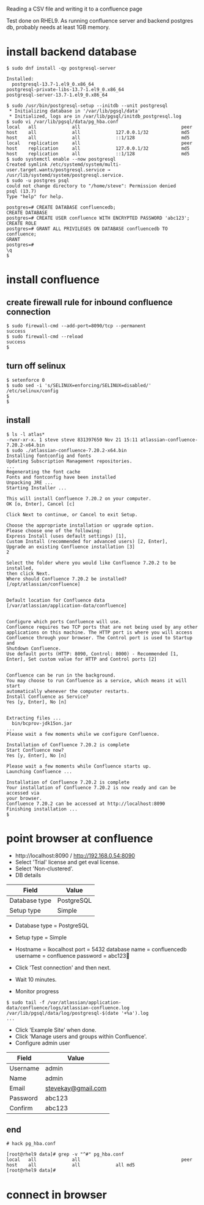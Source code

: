 Reading a CSV file and writing it to a confluence page

Test done on RHEL9.  As running confluence server and backend postgres db, probably needs at least 1GB memory.

# install backend database

```
$ sudo dnf install -qy postgresql-server

Installed:
  postgresql-13.7-1.el9_0.x86_64                             postgresql-private-libs-13.7-1.el9_0.x86_64                             postgresql-server-13.7-1.el9_0.x86_64

$ sudo /usr/bin/postgresql-setup --initdb --unit postgresql
 * Initializing database in '/var/lib/pgsql/data'
 * Initialized, logs are in /var/lib/pgsql/initdb_postgresql.log
$ sudo vi /var/lib/pgsql/data/pg_hba.conf
local   all             all                                     peer
host    all             all             127.0.0.1/32            md5
host    all             all             ::1/128                 md5
local   replication     all                                     peer
host    replication     all             127.0.0.1/32            md5
host    replication     all             ::1/128                 md5
$ sudo systemctl enable --now postgresql
Created symlink /etc/systemd/system/multi-user.target.wants/postgresql.service → /usr/lib/systemd/system/postgresql.service.
$ sudo -u postgres psql
could not change directory to "/home/steve": Permission denied
psql (13.7)
Type "help" for help.

postgres=# CREATE DATABASE confluencedb;
CREATE DATABASE
postgres=# CREATE USER confluence WITH ENCRYPTED PASSWORD 'abc123';
CREATE ROLE
postgres=# GRANT ALL PRIVILEGES ON DATABASE confluencedb TO confluence;
GRANT
postgres=#
\q
$
```

# install confluence

## create firewall rule for inbound confluence connection

```
$ sudo firewall-cmd --add-port=8090/tcp --permanent
success
$ sudo firewall-cmd --reload
success
$
```

## turn off selinux

```
$ setenforce 0
$ sudo sed -i 's/SELINUX=enforcing/SELINUX=disabled/' /etc/selinux/config
$
$
```

## install

```
$ ls -l atlas*
-rwxr-xr-x. 1 steve steve 831397650 Nov 21 15:11 atlassian-confluence-7.20.2-x64.bin
$ sudo ./atlassian-confluence-7.20.2-x64.bin
Installing fontconfig and fonts
Updating Subscription Management repositories.
...
Regenerating the font cache
Fonts and fontconfig have been installed
Unpacking JRE ...
Starting Installer ...

This will install Confluence 7.20.2 on your computer.
OK [o, Enter], Cancel [c]

Click Next to continue, or Cancel to exit Setup.

Choose the appropriate installation or upgrade option.
Please choose one of the following:
Express Install (uses default settings) [1],
Custom Install (recommended for advanced users) [2, Enter],
Upgrade an existing Confluence installation [3]
2

Select the folder where you would like Confluence 7.20.2 to be installed,
then click Next.
Where should Confluence 7.20.2 be installed?
[/opt/atlassian/confluence]


Default location for Confluence data
[/var/atlassian/application-data/confluence]


Configure which ports Confluence will use.
Confluence requires two TCP ports that are not being used by any other
applications on this machine. The HTTP port is where you will access
Confluence through your browser. The Control port is used to Startup and
Shutdown Confluence.
Use default ports (HTTP: 8090, Control: 8000) - Recommended [1, Enter], Set custom value for HTTP and Control ports [2]


Confluence can be run in the background.
You may choose to run Confluence as a service, which means it will start
automatically whenever the computer restarts.
Install Confluence as Service?
Yes [y, Enter], No [n]


Extracting files ...
  bin/bcprov-jdk15on.jar
...
Please wait a few moments while we configure Confluence.

Installation of Confluence 7.20.2 is complete
Start Confluence now?
Yes [y, Enter], No [n]

Please wait a few moments while Confluence starts up.
Launching Confluence ...

Installation of Confluence 7.20.2 is complete
Your installation of Confluence 7.20.2 is now ready and can be accessed via
your browser.
Confluence 7.20.2 can be accessed at http://localhost:8090
Finishing installation ...
$
```

# point browser at confluence

* http://localhost:8090 / http://192.168.0.54:8090
* Select 'Trial' license and get eval license.
* Select 'Non-clustered'.
* DB details

|Field|Value|
|---|---| 
|Database type|PostgreSQL|
|Setup type|Simple|


 * Database type = PostgreSQL
 * Setup type = Simple
 * Hostname = lkocalhost
port = 5432
database name = confluencedb
username = confluence
password = abc123
* Click 'Test connection' and then next.
* Wait 10 minutes.

* Monitor progress
```
$ sudo tail -f /var/atlassian/application-data/confluence/logs/atlassian-confluence.log /var/lib/pgsql/data/log/postgresql-$(date '+%a').log
...
```
* Click 'Example Site' when done.
* Click 'Manage users and groups within Confluence'.
* Configure admin user

|Field|Value|
|---|---|
|Username|admin|
|Name|admin|
|Email|stevekay@gmail.com|
|Password|abc123|
|Confirm|abc123|

## end

```
# hack pg_hba.conf

[root@rhel9 data]# grep -v "^#" pg_hba.conf
local   all             all                                     peer
host    all             all             all md5
[root@rhel9 data]# 
```

# connect in browser
